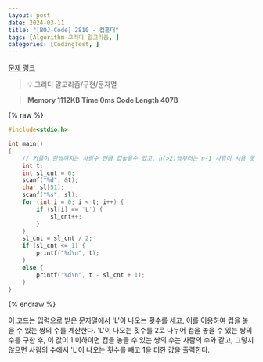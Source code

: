 ```yaml
---
layout: post
date: 2024-03-11
title: "[BOJ-Code] 2810 - 컵홀더"
tags: [Algorithm-그리디 알고리즘, ]
categories: [CodingTest, ]
---
```



[문제 링크](https://www.acmicpc.net/problem/2810)


> 💡 그리디 알고리즘/구현/문자열


> **Memory   1112KB                                   Time   0ms                                Code Length   407B**



{% raw %}
```c++
#include<stdio.h>

int main()
{
	// 커플이 한쌍까지는 사람수 만큼 컵놓을수 있고, n(>2)쌍부터는 n-1 사람이 사용 못함
	int t;
	int sl_cnt = 0;
	scanf("%d", &t);
	char sl[51];
	scanf("%s", sl);
	for (int i = 0; i < t; i++) {
		if (sl[i] == 'L') {
			sl_cnt++;
		}
	}
	sl_cnt = sl_cnt / 2;
	if (sl_cnt <= 1) {
		printf("%d\n", t);
	}
	else {
		printf("%d\n", t - sl_cnt + 1);
	}
}
```
{% endraw %}



이 코드는 입력으로 받은 문자열에서 'L'이 나오는 횟수를 세고, 이를 이용하여 컵을 놓을 수 있는 쌍의 수를 계산한다. 'L'이 나오는 횟수를 2로 나누어 컵을 놓을 수 있는 쌍의 수를 구한 후, 이 값이 1 이하이면 컵을 놓을 수 있는 쌍의 수는 사람의 수와 같고, 그렇지 않으면 사람의 수에서 'L'이 나오는 횟수를 빼고 1을 더한 값을 출력한다.

